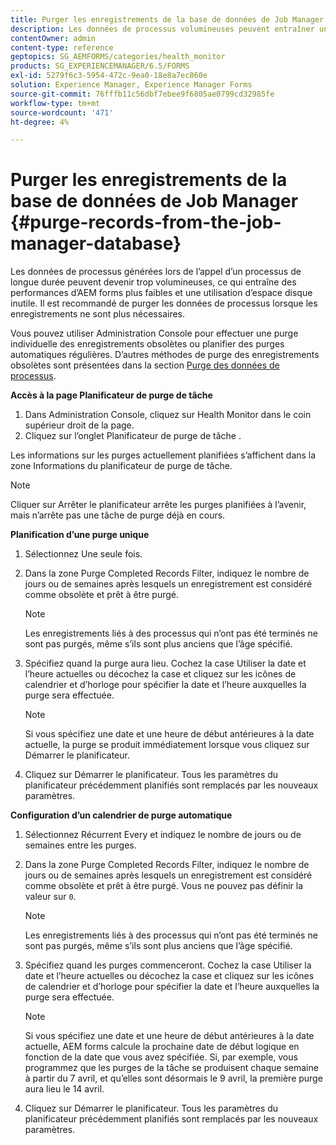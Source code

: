 ```yaml
---
title: Purger les enregistrements de la base de données de Job Manager
description: Les données de processus volumineuses peuvent entraîner une baisse des performances d’AEM forms. Il est recommandé de purger les données de processus lorsque les enregistrements ne sont plus nécessaires.
contentOwner: admin
content-type: reference
geptopics: SG_AEMFORMS/categories/health_monitor
products: SG_EXPERIENCEMANAGER/6.5/FORMS
exl-id: 5279f6c3-5954-472c-9ea0-18e8a7ec860e
solution: Experience Manager, Experience Manager Forms
source-git-commit: 76fffb11c56dbf7ebee9f6805ae0799cd32985fe
workflow-type: tm+mt
source-wordcount: '471'
ht-degree: 4%

---
```


# Purger les enregistrements de la base de données de Job Manager {#purge-records-from-the-job-manager-database}

Les données de processus générées lors de l’appel d’un processus de longue durée peuvent devenir trop volumineuses, ce qui entraîne des performances d’AEM forms plus faibles et une utilisation d’espace disque inutile. Il est recommandé de purger les données de processus lorsque les enregistrements ne sont plus nécessaires.

Vous pouvez utiliser Administration Console pour effectuer une purge individuelle des enregistrements obsolètes ou planifier des purges automatiques régulières. D’autres méthodes de purge des enregistrements obsolètes sont présentées dans la section [Purge des données de processus](/help/forms/using/admin-help/purging-process-data.md#purging-process-data).

**Accès à la page Planificateur de purge de tâche**

1. Dans Administration Console, cliquez sur Health Monitor dans le coin supérieur droit de la page.
1. Cliquez sur l’onglet Planificateur de purge de tâche .

Les informations sur les purges actuellement planifiées s’affichent dans la zone Informations du planificateur de purge de tâche.

>[!NOTE]
>
>Cliquer sur Arrêter le planificateur arrête les purges planifiées à l’avenir, mais n’arrête pas une tâche de purge déjà en cours.

**Planification d’une purge unique**

1. Sélectionnez Une seule fois.
1. Dans la zone Purge Completed Records Filter, indiquez le nombre de jours ou de semaines après lesquels un enregistrement est considéré comme obsolète et prêt à être purgé.

   >[!NOTE]
   >
   >Les enregistrements liés à des processus qui n’ont pas été terminés ne sont pas purgés, même s’ils sont plus anciens que l’âge spécifié.

1. Spécifiez quand la purge aura lieu. Cochez la case Utiliser la date et l’heure actuelles ou décochez la case et cliquez sur les icônes de calendrier et d’horloge pour spécifier la date et l’heure auxquelles la purge sera effectuée.

   >[!NOTE]
   >
   >Si vous spécifiez une date et une heure de début antérieures à la date actuelle, la purge se produit immédiatement lorsque vous cliquez sur Démarrer le planificateur.

1. Cliquez sur Démarrer le planificateur. Tous les paramètres du planificateur précédemment planifiés sont remplacés par les nouveaux paramètres.

**Configuration d’un calendrier de purge automatique**

1. Sélectionnez Récurrent Every et indiquez le nombre de jours ou de semaines entre les purges.
1. Dans la zone Purge Completed Records Filter, indiquez le nombre de jours ou de semaines après lesquels un enregistrement est considéré comme obsolète et prêt à être purgé. Vous ne pouvez pas définir la valeur sur `0`.

   >[!NOTE]
   >
   >Les enregistrements liés à des processus qui n’ont pas été terminés ne sont pas purgés, même s’ils sont plus anciens que l’âge spécifié.

1. Spécifiez quand les purges commenceront. Cochez la case Utiliser la date et l’heure actuelles ou décochez la case et cliquez sur les icônes de calendrier et d’horloge pour spécifier la date et l’heure auxquelles la purge sera effectuée.

   >[!NOTE]
   >
   >Si vous spécifiez une date et une heure de début antérieures à la date actuelle, AEM forms calcule la prochaine date de début logique en fonction de la date que vous avez spécifiée. Si, par exemple, vous programmez que les purges de la tâche se produisent chaque semaine à partir du 7 avril, et qu’elles sont désormais le 9 avril, la première purge aura lieu le 14 avril.

1. Cliquez sur Démarrer le planificateur. Tous les paramètres du planificateur précédemment planifiés sont remplacés par les nouveaux paramètres.
